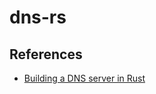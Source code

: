 # dns-rs

## References

- [Building a DNS server in Rust](https://github.com/EmilHernvall/dnsguide/tree/master)
